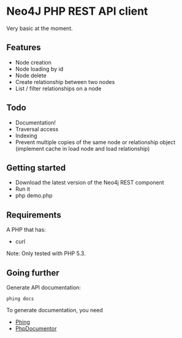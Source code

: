 # Neo4J PHP REST API client #

Very basic at the moment.

## Features ##

* Node creation
* Node loading by id
* Node delete
* Create relationship between two nodes
* List / filter relationships on a node

## Todo ##

* Documentation!
* Traversal access
* Indexing
* Prevent multiple copies of the same node or relationship object (implement cache in load node and load relationship)

## Getting started ##

* Download the latest version of the Neo4j REST component
* Run it
* php demo.php


## Requirements ##

A PHP that has:

* curl

Note: Only tested with PHP 5.3.

## Going further ##

Generate API documentation:

`phing docs`

To generate documentation, you need 

* [Phing](http://phing.info/trac/wiki/Users/Download)
* [PhpDocumentor](http://www.phpdoc.org/)
